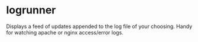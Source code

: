 # logrunner
Displays a feed of updates appended to the log file of your choosing. Handy for watching apache or nginx access/error logs.
